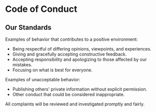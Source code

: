 # Code of Conduct

## Our Standards

Examples of behavior that contributes to a positive environment:

* Being respectful of differing opinions, viewpoints, and experiences.
* Giving and gracefully accepting constructive feedback.
* Accepting responsibility and apologizing to those affected by our mistakes.
* Focusing on what is best for everyone.

Examples of unacceptable behavior:

* Publishing others' private information without explicit permission.
* Other conduct that could be considered inappropriate.

All complaints will be reviewed and investigated promptly and fairly.
